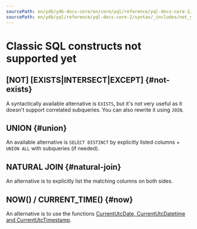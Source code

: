 ```yaml
---
sourcePath: en/ydb/ydb-docs-core/en/core/yql/reference/yql-docs-core-2/syntax/_includes/not_yet_supported.md
sourcePath: en/ydb/yql/reference/yql-docs-core-2/syntax/_includes/not_yet_supported.md
---
```


# Classic SQL constructs not supported yet

## \[NOT\] \[EXISTS|INTERSECT\|EXCEPT] {#not-exists}

A syntactically available alternative is `EXISTS`, but it's not very useful as it doesn't support correlated subqueries. You can also rewrite it using `JOIN`.

## UNION {#union}

An available alternative is `SELECT DISTINCT` by explicitly listed columns + `UNION ALL` with subqueries (if needed).

## NATURAL JOIN {#natural-join}

An alternative is to explicitly list the matching columns on both sides.

## NOW() / CURRENT_TIME() {#now}

An alternative is to use the functions [CurrentUtcDate, CurrentUtcDatetime and CurrentUtcTimestamp](../../builtins/basic.md#current-utc).

